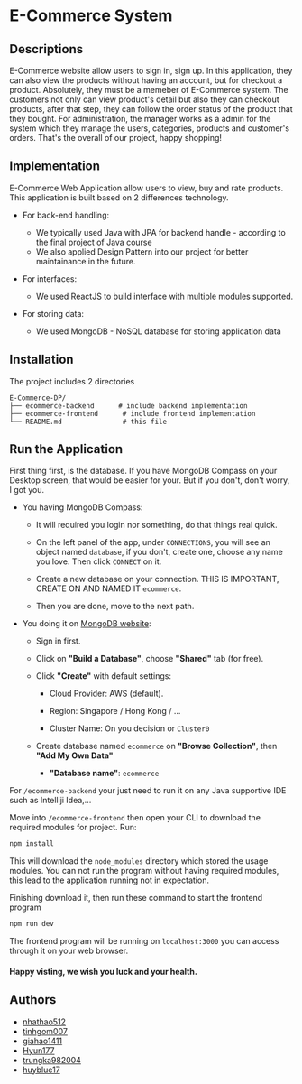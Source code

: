 # E-Commerce System

## Descriptions

E-Commerce website allow users to sign in, sign up. In this application, they can also view the products without having an account, but for checkout a product. Absolutely, they must be a memeber of E-Commerce system. The customers not only can view product's detail but also they can checkout products, after that step, they can follow the order status of the product that they bought. For administration, the manager works as a admin for the system which they manage the users, categories, products and customer's orders. That's the overall of our project, happy shopping!

## Implementation

E-Commerce Web Application allow users to view, buy and rate products. This application is built based on 2 differences technology.

- For back-end handling:
  - We typically used Java with JPA for backend handle - according to the final project of Java course
  - We also applied Design Pattern into our project for better maintainance in the future.

- For interfaces:
  - We used ReactJS to build interface with multiple modules supported.

- For storing data:
  - We used MongoDB - NoSQL database for storing application data

## Installation

The project includes 2 directories

```
E-Commerce-DP/
├── ecommerce-backend      # include backend implementation
├── ecommerce-frontend      # include frontend implementation
└── README.md               # this file
```

## Run the Application

First thing first, is the database. If you have MongoDB Compass on your Desktop screen, that would be easier for your. But if you don't, don't worry, I got you.

- You having MongoDB Compass: 

  - It will required you login nor something, do that things real quick.

  - On the left panel of the app, under `CONNECTIONS`, you will see an object named `database`, if you don't, create one, choose any name you love. Then click `CONNECT` on it.

  - Create a new database on your connection. THIS IS IMPORTANT, CREATE ON AND NAMED IT `ecommerce`.

  - Then you are done, move to the next path.

- You doing it on [MongoDB website](https://www.mongodb.com/): 

  - Sign in first.

  - Click on **"Build a Database"**, choose **"Shared"** tab (for free).

  - Click **"Create"** with default settings:

    - Cloud Provider: AWS (default).
  
    - Region: Singapore / Hong Kong / ...
  
    - Cluster Name: On you decision or `Cluster0`
  
  - Create database named `ecommerce` on **"Browse Collection"**, then **"Add My Own Data"**

    - **"Database name"**: `ecommerce`


For `/ecommerce-backend` your just need to run it on any Java supportive IDE such as Intelliji Idea,...

Move into `/ecommerce-frontend` then open your CLI to download the required modules for project. Run:

```bash
npm install
```

This will download the `node_modules` directory which stored the usage modules. You can not run the program without having required modules, this lead to the application running not in expectation.

Finishing download it, then run these command to start the frontend program 

```bash
npm run dev
```

The frontend program will be running on `localhost:3000` you can access through it on your web browser. 

#### Happy visting, we wish you luck and your health.

## Authors

- [nhathao512](https://github.com/nhathao512)
- [tinhgom007](https://github.com/tinhgom007)
- [giahao1411](https://github.com/giahao1411)
- [Hyun177](https://github.com/Hyun177)
- [trungka982004](https://github.com/trungka982004)
- [huyblue17](https://github.com/huyblue17)
